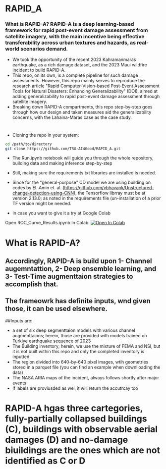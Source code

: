 # RAPID_A

### What is RAPID-A? RAPID-A is a deep learning-based framework for rapid post-event damage assessment from satellite imagery, with the main incentive being effective transferability across urban textures and hazards, as real-world scenarios demand.
* We took the opportunity of the recent 2023 Kahramanmaras earthquake, as a rich damage dataset, and the 2023 Maui wildfire incident to build RAPID-A.
* This repo, on its own, is a complete pipeline for such damage assessments. However, this repo mainly serves to reproduce the research article "Rapid Computer-Vision-based Post-Event Assessment Tools for Natural Disasters: Enhancing Generalizability" (DOI), aimed at adding generalizability to rapid post-event damage assessment through satellite imagery.
* Breaking down RAPID-A compartments, this repo step-by-step goes through how our design and taken measures aid the generalizability concerns, with the Lahaina-Maras case as the case study.


# 
* Cloning the repo in your system:
```bash 
cd /path/to/directory
git clone https://github.com/TRG-AI4Good/RAPID_A.git
```
* The Run.ipynb notebook will guide you through the whole repository, building data and making inference step-by-step
* Still, making sure the requirements.txt libraries are installed is needed.
* Since for the "general-purpose" CD model we are using building on codes by El. Amin et. al. (https://github.com/vbhavank/Unstructured-change-detection-using-CNN), the Tensorflow librray must be at version 2.13.0; as noted in the requirements file (un-installation of a prior TF version might be needed.

* In case you want to give it a try at Google Colab

Open ROC_Curve_Results.ipynb In Colab: 
<a target="_blank" href="https://colab.research.google.com/github/TRG-AI4Good/RAPID_A/blob/main/Run.ipynb">
  <img src="https://colab.research.google.com/assets/colab-badge.svg" alt="Open In Colab"/>
</a>

# What is RAPID-A?

## Accordingly, RAPID-A is build upon 1- Channel augemntattion, 2- Deep ensemble learning, and 3- Test-Time augmenttaion strategies to accomplish that.
## The frameowrk has definite inputs, wnd given those, it can be used elsewhere.
##Inputs are: 
* a set of six deep segmenttaion models with various channel augmenttaions; herein, those are provided with models trained on Turkiye earthquake sequence of 2023
* The Building inventory; herein, we use the mixture of FEMA and NSI, but it is not built within this repo and only the completed inventory is inputted
*  The region divided into 640-by-640 pixel images, wtih geometries stored in a parquet file (you can find an example when downlloading the data)
*  The NASA ARIA maps of the incident, always follows shortly after major events
*  If labels are proviusded as wel, it will return the accutrcay too

# RAPID-A hgas three cartegories, fully-partially collapsed buildings (C), buildings with observable aerial damages (D) and no-damage biuildings are the ones which are not identified as C or D
